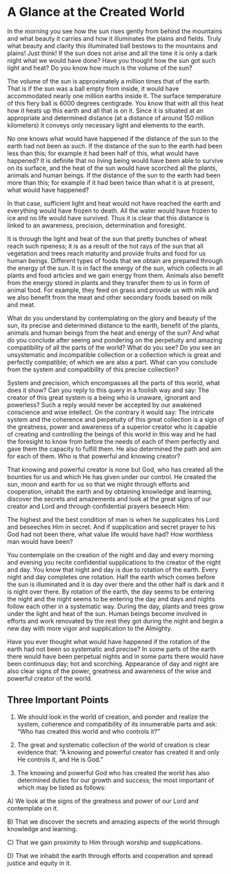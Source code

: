 A Glance at the Created World
=============================

In the morning you see how the sun rises gently from behind the
mountains and what beauty it carries and how it illuminates the plains
and fields. Truly what beauty and clarity this illuminated ball bestows
to the mountains and plains! Just think! If the sun does not arise and
all the time it is only a dark night what we would have done? Have you
thought how the sun got such light and heat? Do you know how much is the
volume of the sun?

The volume of the sun is approximately a million times that of the
earth. That is if the sun was a ball empty from inside, it would have
accommodated nearly one million earths inside it. The surface
temperature of this fiery ball is 6000 degrees centigrade. You know that
with all this heat how it heats up this earth and all that is on it.
Since it is situated at an appropriate and determined distance (at a
distance of around 150 million kilometers) it conveys only necessary
light and elements to the earth.

No one knows what would have happened if the distance of the sun to the
earth had not been as such. If the distance of the sun to the earth had
been less than this; for example it had been half of this, what would
have happened? It is definite that no living being would have been able
to survive on its surface, and the heat of the sun would have scorched
all the plants, animals and human beings. If the distance of the sun to
the earth had been more than this; for example if it had been twice than
what it is at present, what would have happened?

In that case, sufficient light and heat would not have reached the earth
and everything would have frozen to death. All the water would have
frozen to ice and no life would have survived. Thus it is clear that
this distance is linked to an awareness, precision, determination and
foresight.

It is through the light and heat of the sun that pretty bunches of wheat
reach such ripeness; it is as a result of the hot rays of the sun that
all vegetation and trees reach maturity and provide fruits and food for
us human beings. Different types of foods that we obtain are prepared
through the energy of the sun. It is in fact the energy of the sun,
which collects in all plants and food articles and we gain energy from
them. Animals also benefit from the energy stored in plants and they
transfer them to us in form of animal food. For example, they feed on
grass and provide us with milk and we also benefit from the meat and
other secondary foods based on milk and meat.

What do you understand by contemplating on the glory and beauty of the
sun, its precise and determined distance to the earth, benefit of the
plants, animals and human beings from the heat and energy of the sun?
And what do you conclude after seeing and pondering on the perpetuity
and amazing compatibility of all the parts of the world? What do you
see? Do you see an unsystematic and incompatible collection or a
collection which is great and perfectly compatible; of which we are also
a part. What can you conclude from the system and compatibility of this
precise collection?

System and precision, which encompasses all the parts of this world,
what does it show? Can you reply to this query in a foolish way and say:
The creator of this great system is a being who is unaware, ignorant and
powerless? Such a reply would never be accepted by our awakened
conscience and wise intellect. On the contrary it would say: The
intricate system and the coherence and perpetuity of this great
collection is a sign of the greatness, power and awareness of a superior
creator who is capable of creating and controlling the beings of this
world in this way and he had the foresight to know from before the needs
of each of them perfectly and gave them the capacity to fulfill them. He
also determined the path and aim for each of them. Who is that powerful
and knowing creator?

That knowing and powerful creator is none but God, who has created all
the bounties for us and which He has given under our control. He created
the sun, moon and earth for us so that we might through efforts and
cooperation, inhabit the earth and by obtaining knowledge and learning,
discover the secrets and amazements and look at the great signs of our
creator and Lord and through confidential prayers beseech Him:

The highest and the best condition of man is when he supplicates his
Lord and beseeches Him in secret. And if supplication and secret prayer
to his God had not been there, what value life would have had? How
worthless man would have been?

You contemplate on the creation of the night and day and every morning
and evening you recite confidential supplications to the creator of the
night and day. You know that night and day is due to rotation of the
earth. Every night and day completes one rotation. Half the earth which
comes before the sun is illuminated and it is day over there and the
other half is dark and it is night over there. By rotation of the earth,
the day seems to be entering the night and the night seems to be
entering the day and days and nights follow each other in a systematic
way. During the day, plants and trees grow under the light and heat of
the sun. Human beings become involved in efforts and work renovated by
the rest they got during the night and begin a new day with more vigor
and supplication to the Almighty.

Have you ever thought what would have happened if the rotation of the
earth had not been so systematic and precise? In some parts of the earth
there would have been perpetual nights and in some parts there would
have been continuous day; hot and scorching. Appearance of day and night
are also clear signs of the power, greatness and awareness of the wise
and powerful creator of the world.

Three Important Points
----------------------

1. We should look in the world of creation, and ponder and realize the
system, coherence and compatibility of its innumerable parts and ask:
“Who has created this world and who controls it?”

2. The great and systematic collection of the world of creation is clear
evidence that: “A knowing and powerful creator has created it and only
He controls it, and He is God.”

3. The knowing and powerful God who has created the world has also
determined duties for our growth and success; the most important of
which may be listed as follows:

A) We look at the signs of the greatness and power of our Lord and
contemplate on it.

B) That we discover the secrets and amazing aspects of the world through
knowledge and learning.

C) That we gain proximity to Him through worship and supplications.

D) That we inhabit the earth through efforts and cooperation and spread
justice and equity in it.


